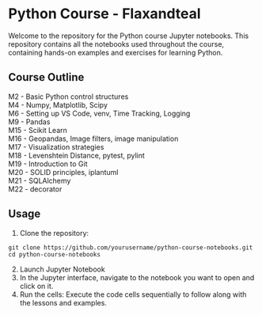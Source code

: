 # Python Course - Flaxandteal
Welcome to the repository for the Python course Jupyter notebooks. This repository contains all the notebooks used throughout the course, containing hands-on examples and exercises for learning Python.

## Course Outline
M2 - Basic Python control structures  <br />
M4 - Numpy, Matplotlib, Scipy  <br />
M6 - Setting up VS Code, venv, Time Tracking, Logging  <br />
M9 - Pandas  <br />
M15 - Scikit Learn  <br />
M16 - Geopandas, Image filters, image manipulation <br />
M17 - Visualization strategies <br />
M18 - Levenshtein Distance, pytest, pylint <br />
M19 - Introduction to Git  <br />
M20 - SOLID principles, iplantuml <br /> 
M21 - SQLAlchemy  <br />
M22 - decorator  <br />

## Usage
1. Clone the repository:
```
git clone https://github.com/yourusername/python-course-notebooks.git
cd python-course-notebooks
```
2. Launch Jupyter Notebook
3. In the Jupyter interface, navigate to the notebook you want to open and click on it.
4. Run the cells: Execute the code cells sequentially to follow along with the lessons and examples.
